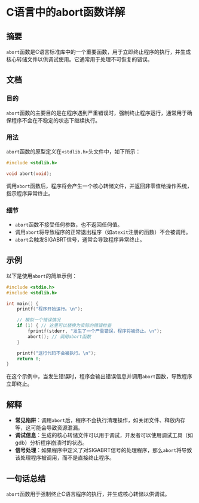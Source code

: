 <!--
Meta Description: # C语言中的abort函数详解 ## 摘要 `abort`函数是C语言标准库中的一个重要函数，用于立即终止程序的执行，并生成核心转储文件以供调试使用。它通常用于处理不可恢复的错误。 ## 文档 ### 目的 `abort`函数的主要目的是在程序遇到严重错误时，强制终止程序运行，通常用于确保程序不会...
Meta Keywords: abort, stdlib, include, void, printf
-->

# C语言中的abort函数详解

## 摘要
`abort`函数是C语言标准库中的一个重要函数，用于立即终止程序的执行，并生成核心转储文件以供调试使用。它通常用于处理不可恢复的错误。

## 文档
### 目的
`abort`函数的主要目的是在程序遇到严重错误时，强制终止程序运行，通常用于确保程序不会在不稳定的状态下继续执行。

### 用法
`abort`函数的原型定义在`<stdlib.h>`头文件中，如下所示：

```c
#include <stdlib.h>

void abort(void);
```

调用`abort`函数后，程序将会产生一个核心转储文件，并返回非零值给操作系统，指示程序异常终止。

### 细节
- `abort`函数不接受任何参数，也不返回任何值。
- 调用`abort`将导致程序的正常退出程序（如`atexit`注册的函数）不会被调用。
- `abort`会触发SIGABRT信号，通常会导致程序异常终止。

## 示例
以下是使用`abort`的简单示例：

```c
#include <stdio.h>
#include <stdlib.h>

int main() {
    printf("程序开始运行。\n");

    // 模拟一个错误情况
    if (1) { // 这里可以替换为实际的错误检查
        fprintf(stderr, "发生了一个严重错误，程序将被终止。\n");
        abort(); // 调用abort函数
    }

    printf("这行代码不会被执行。\n");
    return 0;
}
```

在这个示例中，当发生错误时，程序会输出错误信息并调用`abort`函数，导致程序立即终止。

## 解释
- **常见陷阱**：调用`abort`后，程序不会执行清理操作，如关闭文件、释放内存等，这可能会导致资源泄漏。
- **调试信息**：生成的核心转储文件可以用于调试，开发者可以使用调试工具（如gdb）分析程序崩溃时的状态。
- **信号处理**：如果程序中定义了对SIGABRT信号的处理程序，那么`abort`将导致该处理程序被调用，而不是直接终止程序。

## 一句话总结
`abort`函数用于强制终止C语言程序的执行，并生成核心转储以供调试。